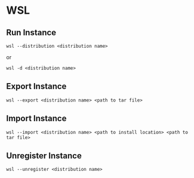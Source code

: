 # WSL

## Run Instance
```
wsl --distribution <distribution name>
```
or
```
wsl -d <distribution name>
```

## Export Instance
```
wsl --export <distribution name> <path to tar file>
```
## Import Instance
```
wsl --import <distribution name> <path to install location> <path to tar file>
```

## Unregister Instance
```
wsl --unregister <distribution name>
```

